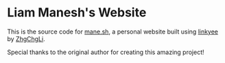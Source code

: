 # Liam Manesh's Website

This is the source code for [mane.sh](https://mane.sh), a personal website built using [linkyee](https://github.com/ZhgChgLi/linkyee) by [ZhgChgLi](https://github.com/ZhgChgLi).

Special thanks to the original author for creating this amazing project!